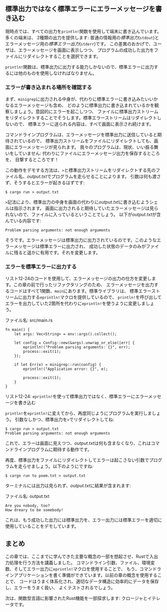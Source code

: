 <!-- ## Writing Error Messages to Standard Error Instead of Standard Output -->

## 標準出力ではなく標準エラーにエラーメッセージを書き込む

<!-- At the moment we’re writing all of our output to the terminal using the -->
<!-- `println!` function. Most terminals provide two kinds of output: *standard -->
<!-- output* (`stdout`) for general information and *standard error* (`stderr`) -->
<!-- for error messages. This distinction enables users to choose to direct the -->
<!-- successful output of a program to a file but still print error messages to the -->
<!-- screen. -->

現時点では、すべての出力を`println!`関数を使用して端末に書き込んでいます。多くの端末は、
2種類の出力を提供します: 普通の情報用の*標準出力*(`stdout`)とエラーメッセージ用の*標準エラー出力*(`stderr`)です。
この差異のおかげで、ユーザは、エラーメッセージを画面に表示しつつ、
プログラムの成功した出力をファイルにリダイレクトすることを選択できます。

<!-- The `println!` function is only capable of printing to standard output, so we -->
<!-- have to use something else to print to standard error. -->

`println!`関数は、標準出力に出力する能力しかないので、標準エラーに出力するには他のものを使用しなければなりません。

<!-- ### Checking Where Errors Are Written to -->

### エラーが書き込まれる場所を確認する

<!-- First, let’s observe how the content printed by `minigrep` is currently being -->
<!-- written to standard output, including any error messages we want to write to -->
<!-- standard error instead. We’ll do that by redirecting the standard output stream -->
<!-- to a file while also intentionally causing an error. We won’t redirect the -->
<!-- standard error stream, so any content sent to standard error will continue to -->
<!-- display on the screen. -->

まず、`minigrep`に出力される中身が、代わりに標準エラーに書き込みたいいかなるエラーメッセージも含め、
どのように標準出力に書き込まれているかを観察しましょう。意図的にエラーを起こしつつ、
ファイルに標準出力ストリームをリダイレクトすることでそうします。標準エラーストリームはリダイレクトしないので、
標準エラーに送られる内容は、すべて画面に表示され続けます。

<!-- Command line programs are expected to send error messages to the standard error -->
<!-- stream so we can still see error messages on the screen even if we redirect the -->
<!-- standard output stream to a file. Our program is not currently well-behaved: -->
<!-- we’re about to see that it saves the error message output to a file instead! -->

コマンドラインプログラムは、エラーメッセージを標準出力に送信していると期待されているので、
標準出力ストリームをファイルにリダイレクトしても、画面にエラーメッセージが見られます。
我々のプログラムは、現状、いい振る舞いをしていません: 代わりにファイルにエラーメッセージ出力を保存するところを、
目撃するところです！

<!-- The way to demonstrate this behavior is by running the program with `>` and the -->
<!-- filename, *output.txt*, that we want to redirect the standard output stream to. -->
<!-- We won’t pass any arguments, which should cause an error: -->

この動作をデモする方法は、`>`と標準出力ストリームをリダイレクトする先のファイル名、*output.txt*でプログラムを走らせることによります。
引数は何も渡さず、そうするとエラーが起きるはずです:

```text
$ cargo run > output.txt
```

<!-- The `>` syntax tells the shell to write the contents of standard output to -->
<!-- *output.txt* instead of the screen. We didn’t see the error message we were -->
<!-- expecting printed to the screen, so that means it must have ended up in the -->
<!-- file. This is what *output.txt* contains: -->

`>`記法により、標準出力の中身を画面の代わりに*output.txt*に書き込むようシェルは指示されます。
画面に出力されると期待していたエラーメッセージは見られないので、ファイルに入っているということでしょう。
以下が*output.txt*が含んでいる内容です:

```text
Problem parsing arguments: not enough arguments
```

<!-- Yup, our error message is being printed to standard output. It’s much more -->
<!-- useful for error messages like this to be printed to standard error so only -->
<!-- data from a successful run ends up in the file. We'll change that. -->

そうです。エラーメッセージは標準出力に出力されているのです。このようなエラーメッセージは標準エラーに出力され、
成功した状態のデータのみがファイルに残ると遥かに有用です。それを変更します。

<!-- ### Printing Errors to Standard Error -->

### エラーを標準エラーに出力する

<!-- We’ll use the code in Listing 12-24 to change how error messages are printed. -->
<!-- Because of the refactoring we did earlier in this chapter, all the code that -->
<!-- prints error messages is in one function, `main`. The standard library provides -->
<!-- the `eprintln!` macro that prints to the standard error stream, so let’s change -->
<!-- the two places we were calling `println!` to print errors to use `eprintln!` -->
<!-- instead. -->

リスト12-24のコードを使用して、エラーメッセージの出力の仕方を変更します。この章の前で行ったリファクタリングのため、
エラーメッセージを出力するコードはすべて1関数、`main`にあります。標準ライブラリは、
標準エラーストリームに出力する`eprintln!`マクロを提供しているので、
`println!`を呼び出してエラーを出力していた2箇所を代わりに`eprintln!`を使うように変更しましょう。

<!-- <span class="filename">Filename: src/main.rs</span> -->

<span class="filename">ファイル名: src/main.rs</span>

```rust,ignore
fn main() {
    let args: Vec<String> = env::args().collect();

    let config = Config::new(&args).unwrap_or_else(|err| {
        eprintln!("Problem parsing arguments: {}", err);
        process::exit(1);
    });

    if let Err(e) = minigrep::run(config) {
        eprintln!("Application error: {}", e);

        process::exit(1);
    }
}
```

<!-- <span class="caption">Listing 12-24: Writing error messages to standard error -->
<!-- instead of standard output using `eprintln!`</span> -->

<span class="caption">リスト12-24: `eprintln!`を使って標準出力ではなく、標準エラーにエラーメッセージを書き込む</span>

<!-- After changing `println!` to `eprintln!`, let’s run the program again in the -->
<!-- same way, without any arguments and redirecting standard output with `>`: -->

`println!`を`eprintln!`に変えてから、再度同じようにプログラムを実行しましょう。
引数なしかつ、標準出力を`>`でリダイレクトしてね:

```text
$ cargo run > output.txt
Problem parsing arguments: not enough arguments
```

<!-- Now we see the error onscreen and *output.txt* contains nothing, which is the -->
<!-- behavior we expect of command line programs. -->

これで、エラーは画面に見えつつ、*output.txt*は何も含まなくなり、これはコマンドラインプログラムに期待する動作です。

<!-- Let’s run the program again with arguments that don’t cause an error but still -->
<!-- redirect standard output to a file, like so: -->

再度、標準出力をファイルにリダイレクトしてエラーは起こさない引数でプログラムを走らせましょう。以下のようにですね:

```text
$ cargo run to poem.txt > output.txt
```

<!-- We won’t see any output to the terminal, and *output.txt* will contain our -->
<!-- results: -->

ターミナルには出力は見られず、*output.txt*に結果が含まれます:

<!-- <span class="filename">Filename: output.txt</span> -->

<span class="filename">ファイル名: output.txt</span>

```text
Are you nobody, too?
How dreary to be somebody!
```

<!-- This demonstrates that we’re now using standard output for successful output -->
<!-- and standard error for error output as appropriate. -->

これは、もう成功した出力には標準出力を、エラー出力には標準エラーを適切に使用していることをデモしています。

<!-- ## Summary -->

## まとめ

<!-- This chapter recapped some of the major concepts you’ve learned so far and -->
<!-- covered how to perform common I/O operations in Rust. By using command line -->
<!-- arguments, files, environment variables, and the `eprintln!` macro for printing -->
<!-- errors, you’re now prepared to write command line applications. By using the -->
<!-- concepts in previous chapters, your code will be well organized, store data -->
<!-- effectively in the appropriate data structures, handle errors nicely, and be -->
<!-- well tested. -->

この章では、ここまでに学んできた主要な概念の一部を想起させ、Rustで入出力処理を行う方法を講義しました。
コマンドライン引数、ファイル、環境変数、そしてエラー出力に`eprintln!`マクロを使用することで、
もう、コマンドラインアプリケーションを書く準備ができています。以前の章の概念を使用することで、
コードはうまく体系化され、適切なデータ構造に効率的にデータを保存し、エラーをうまく扱い、
よくテストされるでしょう。

<!-- Next, we’ll explore some Rust features that were influenced by functional -->
<!-- languages: closures and iterators. -->

次は、関数型言語に影響されたRust機能を一部探求します: クロージャとイテレータです。
